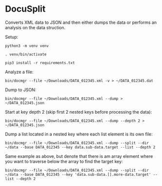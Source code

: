 # DocuSplit

Converts XML data to JSON and then either dumps the data or performs an analysis on the data struction.

Setup:
```
python3 -m venv venv
```
```
. venv/bin/activate
```
```
pip3 install -r requirements.txt
```

Analyze a file:
````
bin/docmgr --file ~/Downloads/DATA_012345.xml -v > ~/DATA_012345.dat
````

Dump to JSON:
````
bin/docmgr --file ~/Downloads/DATA_012345.xml --dump > ~/DATA_012345.json
````

Start at key depth 2 (skip first 2 nested keys before processing the data):
````
bin/docmgr --file ~/Downloads/DATA_012345.xml --dump --depth 2 > ~/DATA_012345.json
````

Dump a list located in a nested key where each list element is its own file:
```
bin/docmgr --file ~/Downloads/DATA_012345.xml --dump --split --dir ~/data --base DATA_012345 --key data.sub-data.target --list --depth 2
```

Same example as above, but denote that there is am array element where you want to traverse below the array to find the target key:
```
bin/docmgr --file ~/Downloads/DATA_012345.xml --dump --split --dir ~/data --base DATA_012345 --key 'data.sub-data.[].more-data.target' --list --depth 2
```
